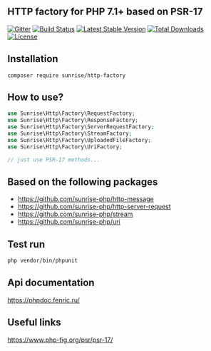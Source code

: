 ## HTTP factory for PHP 7.1+ based on PSR-17

[![Gitter](https://badges.gitter.im/sunrise-php/support.png)](https://gitter.im/sunrise-php/support)
[![Build Status](https://api.travis-ci.com/sunrise-php/http-factory.svg?branch=master)](https://travis-ci.com/sunrise-php/http-factory)
[![Latest Stable Version](https://poser.pugx.org/sunrise/http-factory/v/stable)](https://packagist.org/packages/sunrise/http-factory)
[![Total Downloads](https://poser.pugx.org/sunrise/http-factory/downloads)](https://packagist.org/packages/sunrise/http-factory)
[![License](https://poser.pugx.org/sunrise/http-factory/license)](https://packagist.org/packages/sunrise/http-factory)

## Installation

```
composer require sunrise/http-factory
```

## How to use?

```php
use Sunrise\Http\Factory\RequestFactory;
use Sunrise\Http\Factory\ResponseFactory;
use Sunrise\Http\Factory\ServerRequestFactory;
use Sunrise\Http\Factory\StreamFactory;
use Sunrise\Http\Factory\UploadedFileFactory;
use Sunrise\Http\Factory\UriFactory;

// just use PSR-17 methods...
```

## Based on the following packages

* https://github.com/sunrise-php/http-message
* https://github.com/sunrise-php/http-server-request
* https://github.com/sunrise-php/stream
* https://github.com/sunrise-php/uri

## Test run

```bash
php vendor/bin/phpunit
```

## Api documentation

https://phpdoc.fenric.ru/

## Useful links

https://www.php-fig.org/psr/psr-17/

